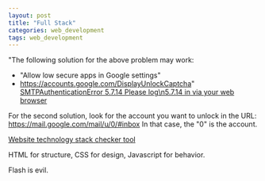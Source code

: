 ```yaml
---
layout: post
title: "Full Stack"
categories: web_development
tags: web_development
---
```


"The following solution for the above problem may work:
  - "Allow low secure apps in Google settings"
  - https://accounts.google.com/DisplayUnlockCaptcha"
[SMTPAuthenticationError 5.7.14 Please log\n5.7.14 in via your web browser](https://stackoverflow.com/questions/54657006/smtpauthenticationerror-5-7-14-please-log-n5-7-14-in-via-your-web-browser/56809076#56809076)

For the second solution, look for the account you want to unlock in the URL: https://mail.google.com/mail/u/0/#inbox
In that case, the "0" is the account.

[Website technology stack checker tool](https://hexometer.com/stack-checker/)

HTML for structure, CSS for design, Javascript for behavior.

Flash is evil.


